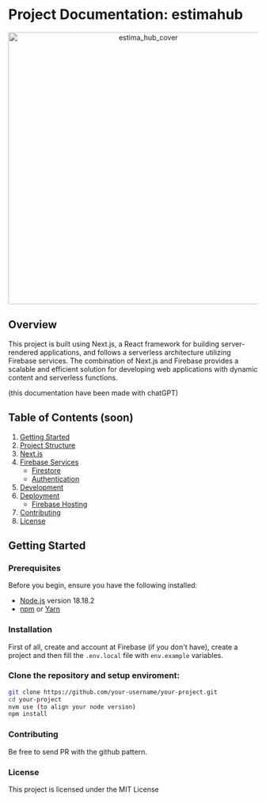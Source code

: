 # Project Documentation: estimahub

<p align="center">
   <img loading="lazy" width="550px" src="./estimahub-cover.jpeg" alt="estima_hub_cover" />
</p>

## Overview

This project is built using Next.js, a React framework for building server-rendered applications, and follows a serverless architecture utilizing Firebase services. The combination of Next.js and Firebase provides a scalable and efficient solution for developing web applications with dynamic content and serverless functions.

(this documentation have been made with chatGPT)

## Table of Contents (soon)

1. [Getting Started](#getting-started)
2. [Project Structure](#project-structure)
3. [Next.js](#nextjs)
4. [Firebase Services](#firebase-services)
   - [Firestore](#firestore)
   - [Authentication](#authentication)
5. [Development](#development)
6. [Deployment](#deployment)
   - [Firebase Hosting](#firebase-hosting)
7. [Contributing](#contributing)
8. [License](#license)

## Getting Started

### Prerequisites

Before you begin, ensure you have the following installed:

- [Node.js](https://nodejs.org/) version 18.18.2
- [npm](https://www.npmjs.com/) or [Yarn](https://yarnpkg.com/)

### Installation

First of all, create and account at Firebase (if you don't have), create a project and then fill the `.env.local` file with `env.example` variables.

### Clone the repository and setup enviroment:

   ```bash
   git clone https://github.com/your-username/your-project.git
   cd your-project
   nvm use (to align your node version)
   npm install 
```

### Contributing
Be free to send PR with the github pattern. 

### License
This project is licensed under the MIT License